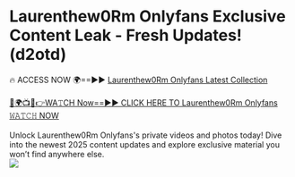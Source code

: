 # Laurenthew0Rm Onlyfans Exclusive Content Leak - Fresh Updates! (d2otd)

🔥 ACCESS NOW 🌍==►► <a href="https://tinyurl.com/kvy9nzfs" rel="nofollow">Laurenthew0Rm Onlyfans Latest Collection</a>
<br><br>
[🔴🌍📺📱👉WA𝚃CH Now==►► CLICK HERE TO Laurenthew0Rm Onlyfans 𝚆𝙰𝚃𝙲𝙷 NOW](https://tinyurl.com/kvy9nzfs)
<br><br>
Unlock Laurenthew0Rm Onlyfans's private videos and photos today! Dive into the newest 2025 content updates and explore exclusive material you won’t find anywhere else.
<br>
<a href="https://tinyurl.com/kvy9nzfs" rel="nofollow" data-target="animated-image.originalLink"><img src="https://camo.githubusercontent.com/8a4f000d20f83aca3bf7ec5f350d767afa0574a8a352519fd8cfa583a6f93a33/68747470733a2f2f692e696d6775722e636f6d2f644a486b345a712e676966" data-canonical-src="https://i.imgur.com/dJHk4Zq.gif" style="max-width: 100%; display: inline-block;" data-target="animated-image.originalImage"></a>
<br>
